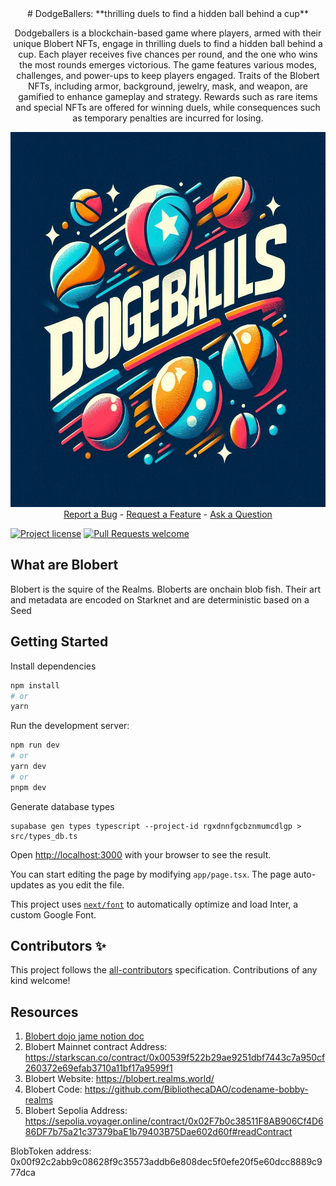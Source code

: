 <div align="center">
# DodgeBallers: **thrilling duels to find a hidden ball behind a cup**

Dodgeballers is a blockchain-based game where players, armed with their unique Blobert NFTs, engage in thrilling duels to find a hidden ball behind a cup. Each player receives five chances per round, and the one who wins the most rounds emerges victorious. The game features various modes, challenges, and power-ups to keep players engaged. Traits of the Blobert NFTs, including armor, background, jewelry, mask, and weapon, are gamified to enhance gameplay and strategy. Rewards such as rare items and special NFTs are offered for winning duels, while consequences such as temporary penalties are incurred for losing.






  <img src="docs/images/logo.jpeg" height="600" width="600">
  <br />
  <a href="https://github.com/satyambnsal/dodgeballers.git/issues/new?assignees=&labels=bug&template=01_BUG_REPORT.md&title=bug%3A+">Report a Bug</a>
  -
  <a href="https://github.com/satyambnsal/dodgeballers.git/issues/new?assignees=&labels=enhancement&template=02_FEATURE_REQUEST.md&title=feat%3A+">Request a Feature</a>
  -
  <a href="https://github.com/satyambnsal/dodgeballers.git/discussions">Ask a Question</a>
</div>


[![Project license](https://img.shields.io/github/license/satyambnsal/starknet-dapp.svg?style=flat-square)](LICENSE)
[![Pull Requests welcome](https://img.shields.io/badge/PRs-welcome-ff69b4.svg?style=flat-square)](https://github.com/satyambnsal/dodgeballers.git/issues?q=is%3Aissue+is%3Aopen+label%3A%22help+wanted%22)



## What are Blobert

Blobert is the squire of the Realms. Bloberts are onchain blob fish. Their art and metadata are encoded on Starknet and are deterministic based on a Seed


## Getting Started

Install dependencies
```bash
npm install
# or
yarn
```


Run the development server:

```bash
npm run dev
# or
yarn dev
# or
pnpm dev
```
Generate database types
```
supabase gen types typescript --project-id rgxdnnfgcbznmumcdlgp > src/types_db.ts
```

Open [http://localhost:3000](http://localhost:3000) with your browser to see the result.

You can start editing the page by modifying `app/page.tsx`. The page auto-updates as you edit the file.

This project uses [`next/font`](https://nextjs.org/docs/basic-features/font-optimization) to automatically optimize and load Inter, a custom Google Font.


## Contributors ✨

<!-- ALL-CONTRIBUTORS-LIST:START - Do not remove or modify this section -->
<!-- prettier-ignore-start -->
<!-- markdownlint-disable -->

<!-- markdownlint-restore -->
<!-- prettier-ignore-end -->

<!-- ALL-CONTRIBUTORS-LIST:END -->

This project follows the [all-contributors](https://github.com/all-contributors/all-contributors) specification. Contributions of any kind welcome!







## Resources

1. [Blobert dojo jame notion doc](https://organic-fur-4c6.notion.site/Blobert-x-Dojo-Game-Jam-4-2e0a8c5baa544267b624ef7aad1ecd97)
2. Blobert Mainnet contract Address: https://starkscan.co/contract/0x00539f522b29ae9251dbf7443c7a950cf260372e69efab3710a11bf17a9599f1
3. Blobert Website: https://blobert.realms.world/
4. Blobert Code: https://github.com/BibliothecaDAO/codename-bobby-realms
5. Blobert Sepolia Address: https://sepolia.voyager.online/contract/0x02F7b0c38511F8AB906Cf4D686DF7b75a21c37379baE1b79403B75Dae602d60f#readContract




BlobToken address: 0x00f92c2abb9c08628f9c35573addb6e808dec5f0efe20f5e60dcc8889c977dca


